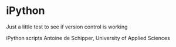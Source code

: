 # iPython

Just a little test to see if version control is working

iPython scripts
Antoine de Schipper, University of Applied Sciences
